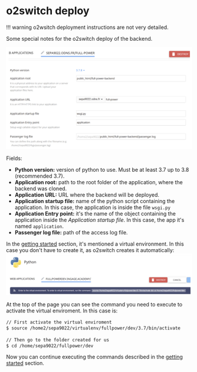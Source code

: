 # o2switch deploy

!!! warning
    o2wsitch deployment instructions are not very detailed.

Some special notes for the o2switch deploy of the backend.

![o2switch-info](../images/o2switch-info.png)

Fields:

- **Python version:** version of python to use. Must be at least 3.7 up to 3.8 (recommended 3.7).
- **Application root:** path to the root folder of the application, where the backend was cloned.
- **Application URL:** URL where the backend will be deployed.
- **Application startup file:** name of the python script containing the application. In this case, the application is inside the file `wsgi.py`
- **Application Entry point:** it's the name of the object containing the application inside the *Application startup file*. In this case, the app it's named `application`.
- **Passenger log file:** path of the access log file.

In the [getting started](../first-steps.md) section, it's mentioned a virtual environment. In this case you don't have to create it, as o2switch creates it automatically:
![o2switch-venv](../images/o2switch-venv.png)

At the top of the page you can see the command you need to execute to activate the virtual enviroment. In this case is:

<div class="termy">

```shell
// First activate the virtual enviroment
$ source /home2/sepa9022/virtualenv/fullpower/dev/3.7/bin/activate

// Then go to the folder created for us
$ cd /home/sepa9022/fullpower/dev
```

</div>

Now you can continue executing the commands described in the [getting started](../first-steps.md#install-external-libraries-required) section.
